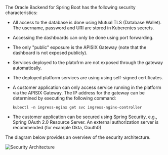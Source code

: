 The Oracle Backend for Spring Boot has the following security characteristics:

- All access to the database is done using Mutual TLS (Database Wallet). The username, password and URI are stored in Kuberentes secrets. 
- Accessing the dashboards can only be done using port forwarding.
- The only "public" exposure is the APISIX Gateway (note that the dashboard is not exposed publicly). 
- Services deployed to the platofrm are not exposed through the gateway automatically.
- The deployed platform services are using using self-signed certificates.
- A customer application can only access service running in the platform via the APISIX Gateway. The IP address for the gateway can be determined by executing the following command:


    ```
    kubectl -n ingress-nginx get svc ingress-nginx-controller
    ```

- The customer application can be secured using Spring Security, e.g., Spring OAuth 2.0 Resource Server. An external authorization server is recommended (for example Okta, Oauth0)


The diagram below provides an overview of the security architecture.

![Security Architecture](../ebaas-security-architecture.png)